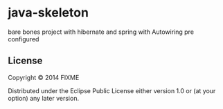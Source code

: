 # java-skeleton

bare bones project with hibernate and spring with Autowiring pre configured

## License

Copyright © 2014 FIXME

Distributed under the Eclipse Public License either version 1.0 or (at
your option) any later version.

